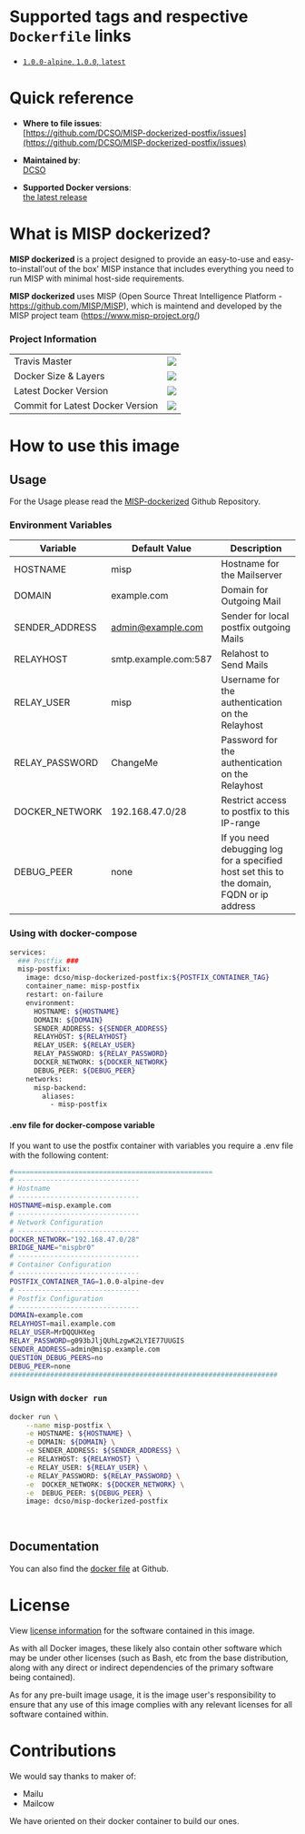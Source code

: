 # Supported tags and respective `Dockerfile` links

- [`1.0.0-alpine`, `1.0.0`, `latest`][1]

[1]: https://github.com/DCSO/MISP-dockerized-postfix/blob/master/1.0.0-alpine/Dockerfile

# Quick reference

-	**Where to file issues**:  
	[https://github.com/DCSO/MISP-dockerized-postfix/issues](https://github.com/DCSO/MISP-dockerized-postfix/issues)

-	**Maintained by**:  
	[DCSO](https://github.com/DCSO)

-	**Supported Docker versions**:  
	[the latest release](https://github.com/docker/docker-ce/releases/latest)

# What is MISP dockerized?

**MISP dockerized** is a project designed to provide an easy-to-use and easy-to-install'out of the box' MISP instance that includes everything you need to run MISP with minimal host-side requirements. 

**MISP dockerized** uses MISP (Open Source Threat Intelligence Platform - https://github.com/MISP/MISP), which is maintend and developed by the MISP project team (https://www.misp-project.org/)

### Project Information

| | |
|-|-|
| Travis Master | [![][101]][102] |
| Docker Size & Layers | [![][104]][107]|
| Latest Docker Version | [![][105]][107]|
| Commit for Latest Docker Version | [![][106]][107]|

[101]: https://travis-ci.org/DCSO/MISP-dockerized-postfix.svg?branch=master
[102]: https://travis-ci.org/DCSO/MISP-dockerized-postfix
[104]: https://images.microbadger.com/badges/image/dcso/misp-postfix.svg
[105]: https://images.microbadger.com/badges/version/dcso/misp-postfix.svg
[106]: https://images.microbadger.com/badges/commit/dcso/misp-postfix.svg
[107]: https://microbadger.com/images/dcso/misp-postfix




# How to use this image

## Usage

For the Usage please read the [MISP-dockerized](https://github.com/DCSO/MISP-dockerized) Github Repository.

### Environment Variables

| Variable | Default Value | Description|
|---|---|---|
HOSTNAME|misp|Hostname for the Mailserver | 
|DOMAIN|example.com| Domain for Outgoing Mail |
|SENDER_ADDRESS|admin@example.com|Sender for local postfix outgoing Mails|
|RELAYHOST|smtp.example.com:587|Relahost to Send Mails|
|RELAY_USER|misp|Username for the authentication on the Relayhost|
|RELAY_PASSWORD|ChangeMe| Password for the authentication on the Relayhost|
|DOCKER_NETWORK|192.168.47.0/28|Restrict access to postfix to this IP-range|
|DEBUG_PEER|none| If you need debugging log for a specified host set this to the domain, FQDN or ip address|

### Using with docker-compose
``` bash
services:
  ### Postfix ###
  misp-postfix:
    image: dcso/misp-dockerized-postfix:${POSTFIX_CONTAINER_TAG}
    container_name: misp-postfix
    restart: on-failure
    environment:
      HOSTNAME: ${HOSTNAME}
      DOMAIN: ${DOMAIN}
      SENDER_ADDRESS: ${SENDER_ADDRESS}
      RELAYHOST: ${RELAYHOST}
      RELAY_USER: ${RELAY_USER}
      RELAY_PASSWORD: ${RELAY_PASSWORD}
      DOCKER_NETWORK: ${DOCKER_NETWORK}
      DEBUG_PEER: ${DEBUG_PEER}
    networks:
      misp-backend:
        aliases:
          - misp-postfix

```

#### .env file for docker-compose variable
If you want to use the postfix container with variables you require a .env file with the following content:
``` bash
#=================================================
# ------------------------------
# Hostname
# ------------------------------
HOSTNAME=misp.example.com
# ------------------------------
# Network Configuration
# ------------------------------
DOCKER_NETWORK="192.168.47.0/28"
BRIDGE_NAME="mispbr0"
# ------------------------------
# Container Configuration
# ------------------------------
POSTFIX_CONTAINER_TAG=1.0.0-alpine-dev
# ------------------------------
# Postfix Configuration
# ------------------------------
DOMAIN=example.com
RELAYHOST=mail.example.com
RELAY_USER=MrDQQUHXeg
RELAY_PASSWORD=g093bJljQUhLzgwK2LYIE77UUGIS
SENDER_ADDRESS=admin@misp.example.com
QUESTION_DEBUG_PEERS=no
DEBUG_PEER=none
##################################################################
```

### Usign with `docker run`
``` bash
docker run \
    --name misp-postfix \
    -e HOSTNAME: ${HOSTNAME} \
    -e DOMAIN: ${DOMAIN} \
    -e SENDER_ADDRESS: ${SENDER_ADDRESS} \
    -e RELAYHOST: ${RELAYHOST} \
    -e RELAY_USER: ${RELAY_USER} \
    -e RELAY_PASSWORD: ${RELAY_PASSWORD} \
    -e  DOCKER_NETWORK: ${DOCKER_NETWORK} \
    -e  DEBUG_PEER: ${DEBUG_PEER} \
    image: dcso/misp-dockerized-postfix
    
    
```


## Documentation
You can also find the [docker file](https://github.com/DCSO/MISP-dockerized-postfix/) at Github.


# License

View [license information](https://github.com/DCSO/MISP-dockerized-proxy/blob/master/LICENSE) for the software contained in this image.

As with all Docker images, these likely also contain other software which may be under other licenses (such as Bash, etc from the base distribution, along with any direct or indirect dependencies of the primary software being contained).

As for any pre-built image usage, it is the image user's responsibility to ensure that any use of this image complies with any relevant licenses for all software contained within.

# Contributions

We would say thanks to maker of:
- Mailu
- Mailcow

We have oriented on their docker container to build our ones.